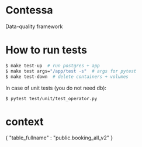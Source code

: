 # Contessa

Data-quality framework

# How to run tests

```bash
$ make test-up  # run postgres + app
$ make test args="/app/test -s"  # args for pytest
$ make test-down  # delete containers + volumes
```

In case of unit tests (you do not need db):
```
$ pytest test/unit/test_operator.py
```

# context

{
	"table_fullname" : "public.booking_all_v2"
}